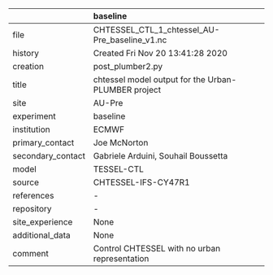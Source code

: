 |                   | baseline                                            |
|:------------------|:----------------------------------------------------|
| file              | CHTESSEL_CTL_1_chtessel_AU-Pre_baseline_v1.nc       |
| history           | Created Fri Nov 20 13:41:28 2020                    |
| creation          | post_plumber2.py                                    |
| title             | chtessel model output for the Urban-PLUMBER project |
| site              | AU-Pre                                              |
| experiment        | baseline                                            |
| institution       | ECMWF                                               |
| primary_contact   | Joe McNorton                                        |
| secondary_contact | Gabriele Arduini, Souhail Boussetta                 |
| model             | TESSEL-CTL                                          |
| source            | CHTESSEL-IFS-CY47R1                                 |
| references        | -                                                   |
| repository        | -                                                   |
| site_experience   | None                                                |
| additional_data   | None                                                |
| comment           | Control CHTESSEL with no urban representation       |
